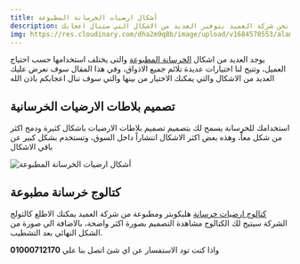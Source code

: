 ```yaml
---
title: أشكال ارضيات الخرسانة المطبوعة
description: يمكن تشكيل وطباعة الارضيات الخرسانية باي شكل تريده ونقوم نحن شركة العميد بتوفير العديد من الاشكال التي ستنال اعجابك.
img: https://res.cloudinary.com/dha2m9q8b/image/upload/v1684578553/alamid/stamping_hcfocm.jpg
---
```


يوجد العديد من اشكال [الخرسانة المطبوعة](https://www.alamid.co/services/stamped-concrete) والتى يختلف استخدامها حسب احتياج العميل، وتتيح لنا اختيارات عديدة تلائم جميع الاذواق، وفي هذا المقال سوف نعرض عليك العديد من الاشكال والتي يمكنك الاختيار من بينها والتي سوف تنال اعجابكم باذن الله

## تصميم بلاطات الارضيات الخرسانية

استخدامك للخرسانة يسمح لك بتصميم تصميم بلاطات الارضيات باشكال كثيرة ودمج اكثر من شكل معاً، وهذه بعض اكثر الاشكال انتشاراً داخل السوق، وتستخدم بشكل كبير عن باقي الاشكال

![أشكال ارضيات الخرسانة المطبوعة](https://res.cloudinary.com/dha2m9q8b/image/upload/v1684927129/alamid/Group_9_c9ui9i.jpg)

## كتالوج خرسانة مطبوعة

[كتالوج ارضيات خرسانة](/catalog) هليكوبتر ومطبوعة من شركة العميد يمكنك الاطلع كالتولج الشركة سيتيح لك الكتالوج مشاهدة التصميم بصورة اكثر واضحة، بالاضافة الي صورة من الشكل النهائي بعد التشطيب.

واذا كنت تود الاستفسار عن اي شئ اتصل بنا علي **01000712170**
